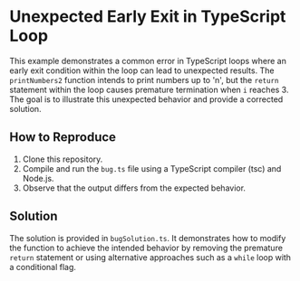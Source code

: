# Unexpected Early Exit in TypeScript Loop

This example demonstrates a common error in TypeScript loops where an early exit condition within the loop can lead to unexpected results.  The `printNumbers2` function intends to print numbers up to 'n', but the `return` statement within the loop causes premature termination when `i` reaches 3. The goal is to illustrate this unexpected behavior and provide a corrected solution.

## How to Reproduce

1.  Clone this repository.
2.  Compile and run the `bug.ts` file using a TypeScript compiler (tsc) and Node.js.
3.  Observe that the output differs from the expected behavior.

## Solution

The solution is provided in `bugSolution.ts`. It demonstrates how to modify the function to achieve the intended behavior by removing the premature `return` statement or using alternative approaches such as a `while` loop with a conditional flag.